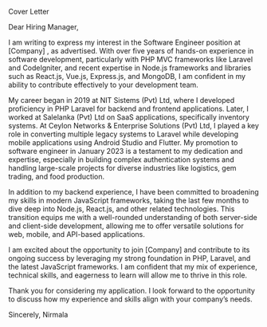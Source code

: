 Cover Letter 

Dear Hiring Manager,

I am writing to express my interest in the Software Engineer position at [Company] , as advertised. With over five years of hands-on experience in software development, particularly with PHP MVC frameworks like Laravel and CodeIgniter, and recent expertise in Node.js frameworks and libraries such as React.js, Vue.js, Express.js, and MongoDB, I am confident in my ability to contribute effectively to your development team.

My career began in 2019 at NIT Sistems (Pvt) Ltd, where I developed proficiency in PHP Laravel for backend and frontend applications. Later, I worked at Salelanka (Pvt) Ltd on SaaS applications, specifically inventory systems. At Ceylon Networks & Enterprise Solutions (Pvt) Ltd, I played a key role in converting multiple legacy systems to Laravel while developing mobile applications using Android Studio and Flutter. My promotion to software engineer in January 2023 is a testament to my dedication and expertise, especially in building complex authentication systems and handling large-scale projects for diverse industries like logistics, gem trading, and food production.

In addition to my backend experience, I have been committed to broadening my skills in modern JavaScript frameworks, taking the last few months to dive deep into Node.js, React.js, and other related technologies. This transition equips me with a well-rounded understanding of both server-side and client-side development, allowing me to offer versatile solutions for web, mobile, and API-based applications.

I am excited about the opportunity to join [Company] and contribute to its ongoing success by leveraging my strong foundation in PHP, Laravel, and the latest JavaScript frameworks. I am confident that my mix of experience, technical skills, and eagerness to learn will allow me to thrive in this role.

Thank you for considering my application. I look forward to the opportunity to discuss how my experience and skills align with your company’s needs.

Sincerely,
Nirmala
